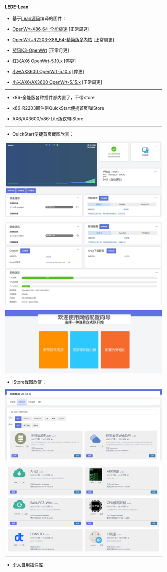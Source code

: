 #### LEDE-Lean

* 基于[Lean源码](https://github.com/coolsnowwolf/lede)编译的固件：

* [OpenWrt-X86_64-全能极速](https://www.right.com.cn/forum/thread-4054849-1-1.html) [正常周更]

* [OpenWrt+R2203-X86_64-精简版多内核](https://www.right.com.cn/forum/forum.php?mod=viewthread&tid=7182055&page=1&extra=) [正常周更]

* [斐讯K3-OpenWrt](https://www.right.com.cn/forum/thread-4052645-1-1.html) [正常月更]

* [红米AX6 OpenWrt-5.10.x](https://www.right.com.cn/forum/forum.php?mod=viewthread&tid=6770103&page=1&extra=#pid14665099) [停更]

* [小米AX3600 OpenWrt-5.10.x](https://www.right.com.cn/forum/forum.php?mod=viewthread&tid=7310044&page=1&extra=#pid15314306) [停更]

* [小米AX6/AX3600 OpenWrt-5.15.x](https://www.right.com.cn/forum/thread-8218915-1-1.html) [正常周更]

***

* x86-全能版各种插件都内置了，不带istore

* x86-R2203固件带QuickStart便捷首页和iStore

* AX6/AX3600/x86-Lite版仅带iStore

***

* QuickStart便捷首页截图欣赏：

![jpg](./diy/pic/1.jpg)

![jpg](./diy/pic/2.jpg)

![jpg](./diy/pic/3.jpg)

* iStore截图欣赏：

![jpg](./diy/pic/4.jpg)

![jpg](./diy/pic/5.jpg)

***

* [个人自用插件库](https://github.com/xiangfeidexiaohuo/openwrt-packages)


